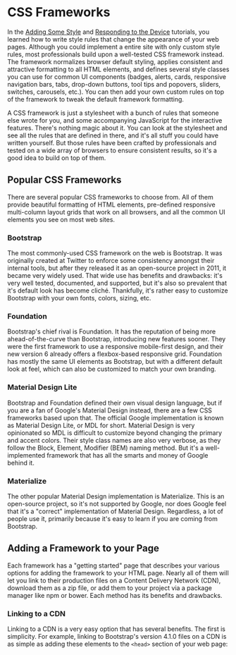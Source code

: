 # CSS Frameworks

In the [Adding Some Style](adding-css.html) and [Responding to the Device](responsive.html) tutorials, you learned how to write style rules that change the appearance of your web pages. Although you could implement a entire site with only custom style rules, most professionals build upon a well-tested CSS framework instead. The framework normalizes browser default styling, applies consistent and attractive formatting to all HTML elements, and defines several style classes you can use for common UI components (badges, alerts, cards, responsive navigation bars, tabs, drop-down buttons, tool tips and popovers, sliders, switches, carousels, etc.). You can then add your own custom rules on top of the framework to tweak the default framework formatting.

A CSS framework is just a stylesheet with a bunch of rules that someone else wrote for you, and some accompanying JavaScript for the interactive features. There's nothing magic about it. You can look at the stylesheet and see all the rules that are defined in there, and it's all stuff you could have written yourself. But those rules have been crafted by professionals and tested on a wide array of browsers to ensure consistent results, so it's a good idea to build on top of them.

## Popular CSS Frameworks

There are several popular CSS frameworks to choose from. All of them provide beautiful formatting of HTML elements, pre-defined responsive multi-column layout grids that work on all browsers, and all the common UI elements you see on most web sites.

### Bootstrap

The most commonly-used CSS framework on the web is Bootstrap. It was originally created at Twitter to enforce some consistency amongst their internal tools, but after they released it as an open-source project in 2011, it became very widely used. That wide use has benefits and drawbacks: it's very well tested, documented, and supported, but it's also so prevalent that it's default look has become cliché. Thankfully, it's rather easy to customize Bootstrap with your own fonts, colors, sizing, etc.

### Foundation

Bootstrap's chief rival is Foundation. It has the reputation of being more ahead-of-the-curve than Bootstrap, introducing new features sooner. They were the first framework to use a responsive mobile-first design, and their new version 6 already offers a flexbox-based responsive grid. Foundation has mostly the same UI elements as Bootstrap, but with a different default look at feel, which can also be customized to match your own branding.

### Material Design Lite

Bootstrap and Foundation defined their own visual design language, but if you are a fan of Google's Material Design instead, there are a few CSS frameworks based upon that. The official Google implementation is known as Material Design Lite, or MDL for short. Material Design is very opinionated so MDL is difficult to customize beyond changing the primary and accent colors. Their style class names are also very verbose, as they follow the Block, Element, Modifier (BEM) naming method. But it's a well-implemented framework that has all the smarts and money of Google behind it.

### Materialize

The other popular Material Design implementation is Materialize. This is an open-source project, so it's not supported by Google, nor does Google feel that it's a "correct" implementation of Material Design. Regardless, a lot of people use it, primarily because it's easy to learn if you are coming from Bootstrap.

## Adding a Framework to your Page

Each framework has a "getting started" page that describes your various options for adding the framework to your HTML page. Nearly all of them will let you link to their production files on a Content Delivery Network (CDN), download them as a zip file, or add them to your project via a package manager like npm or bower. Each method has its benefits and drawbacks.

### Linking to a CDN

Linking to a CDN is a very easy option that has several benefits. The first is simplicity. For example, linking to Bootstrap's version 4.1.0 files on a CDN is as simple as adding these elements to the `<head>` section of your web page: